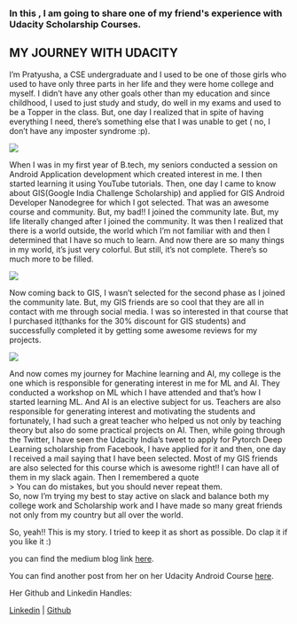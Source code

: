 ### In this , I am going to share one of my friend's experience with Udacity Scholarship Courses.

## MY JOURNEY WITH UDACITY

I’m Pratyusha, a CSE undergraduate and I used to be one of those girls who used to have only three parts in her life and they were home college and myself. I didn’t have any other goals other than my education and since childhood, I used to just study and study, do well in my exams and used to be a Topper in the class. But, one day I realized that in spite of having everything I need, there’s something else that I was unable to get ( no, I don’t have any imposter syndrome :p).

<img class="flex-design" src="https://cdn-images-1.medium.com/max/1600/1*kdr9Cj6BRo7vvb0lkWdtMw.png">

When I was in my first year of B.tech, my seniors conducted a session on Android Application development which created interest in me. I then started learning it using YouTube tutorials. Then, one day I came to know about GIS(Google India Challenge Scholarship) and applied for GIS Android Developer Nanodegree for which I got selected. That was an awesome course and community. But, my bad!! I joined the community late. But, my life literally changed after I joined the community. It was then I realized that there is a world outside, the world which I’m not familiar with and then I determined that I have so much to learn. And now there are so many things in my world, it’s just very colorful. But still, it’s not complete. There’s so much more to be filled.

<img class="flex-design" src="https://cdn-images-1.medium.com/max/1600/1*GDnEXtx7voztUrZnUuNnTg.png">

Now coming back to GIS, I wasn’t selected for the second phase as I joined the community late. But, my GIS friends are so cool that they are all in contact with me through social media. I was so interested in that course that I purchased it(thanks for the 30% discount for GIS students) and successfully completed it by getting some awesome reviews for my projects.

<img class="flex-design" src="https://cdn-images-1.medium.com/max/1600/1*Pm78psrvLNduiNVclHf_uQ.png" >

And now comes my journey for Machine learning and AI, my college is the one which is responsible for generating interest in me for ML and AI. They conducted a workshop on ML which I have attended and that’s how I started learning ML. And AI is an elective subject for us. Teachers are also responsible for generating interest and motivating the students and fortunately, I had such a great teacher who helped us not only by teaching theory but also do some practical projects on AI. Then, while going through the Twitter, I have seen the Udacity India’s tweet to apply for Pytorch Deep Learning scholarship from Facebook, I have applied for it and then, one day I received a mail saying that I have been selected. Most of my GIS friends are also selected for this course which is awesome right!! I can have all of them in my slack again. Then I remembered a quote 
<br> > You can do mistakes, but you should never repeat them. 
<br> So, now I’m trying my best to stay active on slack and balance both my college work and Scholarship work and I have made so many great friends not only from my country but all over the world.

So, yeah!! This is my story. I tried to keep it as short as possible. Do clap it if you like it :)

you can find the medium blog link [here](https://medium.com/@pratyusha.thumiki/my-journey-with-udacity-fe3c61d72be8).

You can find another post from her on her Udacity Android Course [here](https://medium.com/@pratyusha.thumiki/my-journey-for-the-google-india-challenge-scholarship-eada3c1b75cb).

Her Github and Linkedin Handles:

[Linkedin](https://www.linkedin.com/in/pratyusha-thumiki-b22487147/) | [Github](https://github.com/PratyushaThumiki)
